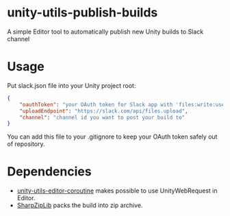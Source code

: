 # unity-utils-publish-builds
A simple Editor tool to automatically publish new Unity builds to Slack channel

# Usage
Put slack.json file into your Unity project root:
```json
{
	"oauthToken": "your OAuth token for Slack app with 'files:write:user' and 'remote_files:share' permissions", 
	"uploadEndpoint": "https://slack.com/api/files.upload", 
	"channel": "channel id you want to post your build to"
}
```
You can add this file to your .gitignore to keep your OAuth token safely out of repository.

# Dependencies
- [unity-utils-editor-coroutine](https://github.com/traleven/unity-utils-editor-coroutine) makes possible to use UnityWebRequest in Editor.
- [SharpZipLib](https://github.com/icsharpcode/SharpZipLib) packs the build into zip archive.